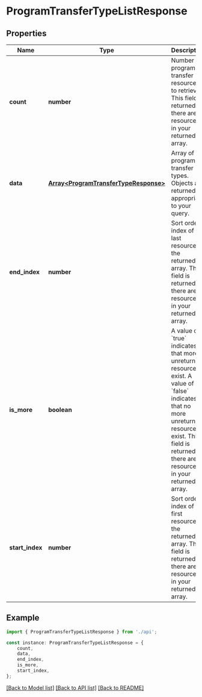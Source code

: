 # ProgramTransferTypeListResponse


## Properties

Name | Type | Description | Notes
------------ | ------------- | ------------- | -------------
**count** | **number** | Number of program transfer resources to retrieve.  This field is returned if there are resources in your returned array. | [optional] [default to undefined]
**data** | [**Array&lt;ProgramTransferTypeResponse&gt;**](ProgramTransferTypeResponse.md) | Array of program transfer types.  Objects are returned as appropriate to your query. | [optional] [default to undefined]
**end_index** | **number** | Sort order index of the last resource in the returned array.  This field is returned if there are resources in your returned array. | [optional] [default to undefined]
**is_more** | **boolean** | A value of &#x60;true&#x60; indicates that more unreturned resources exist. A value of &#x60;false&#x60; indicates that no more unreturned resources exist.  This field is returned if there are resources in your returned array. | [optional] [default to false]
**start_index** | **number** | Sort order index of the first resource in the returned array.  This field is returned if there are resources in your returned array. | [optional] [default to undefined]

## Example

```typescript
import { ProgramTransferTypeListResponse } from './api';

const instance: ProgramTransferTypeListResponse = {
    count,
    data,
    end_index,
    is_more,
    start_index,
};
```

[[Back to Model list]](../README.md#documentation-for-models) [[Back to API list]](../README.md#documentation-for-api-endpoints) [[Back to README]](../README.md)
